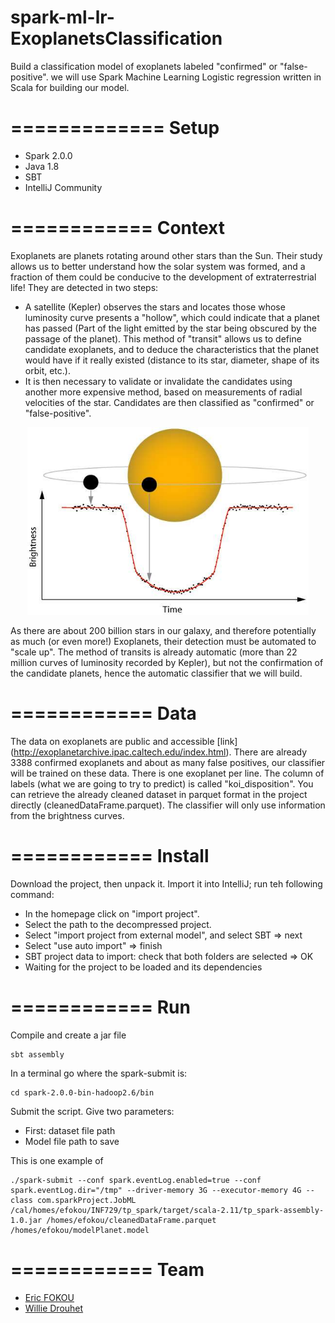# spark-ml-lr-ExoplanetsClassification
Build a classification model of exoplanets labeled "confirmed" or "false-positive". we will use Spark Machine Learning Logistic regression written in Scala for building our model.
   
=============
Setup 
=============

* Spark 2.0.0
* Java 1.8
* SBT
* IntelliJ Community

============
Context
============

Exoplanets are planets rotating around other stars than the Sun. Their study allows us to better understand how the solar system was formed, and a fraction of them could be conducive to the development of extraterrestrial life! They are detected in two steps:
* A satellite (Kepler) observes the stars and locates those whose luminosity curve presents a "hollow", which could indicate that a planet has passed
(Part of the light emitted by the star being obscured by the passage of the planet). This method of "transit" allows us to define candidate exoplanets, and to deduce the characteristics that the planet would have if it really existed (distance to its star, diameter, shape of its orbit, etc.).
* It is then necessary to validate or invalidate the candidates using another more expensive method, based on measurements of radial velocities of the star. Candidates are then classified as "confirmed" or "false-positive".
<p align="center">
  <img src="https://raw.githubusercontent.com/ericfokou/spark-ml-lr-ExoplanetsClassification/master/media/Satellite_observation.png" alt="Luminosity curve" height="300" width="450""/>
</p>
As there are about 200 billion stars in our galaxy, and therefore potentially as much (or even more!) Exoplanets, their detection must be automated to "scale up". The method of transits is already automatic (more than 22 million curves of luminosity recorded by Kepler), but not the confirmation of the candidate planets, hence the automatic classifier that we will build.

============
Data
============

The data on exoplanets are public and accessible [link] (http://exoplanetarchive.ipac.caltech.edu/index.html). There are already 3388 confirmed exoplanets and about as many false positives, our classifier will be trained on these data. There is one exoplanet per line. The column of labels (what we are going to try to predict) is called "koi_disposition". You can retrieve the already cleaned dataset in parquet format in the project directly (cleanedDataFrame.parquet). The classifier will only use information from the brightness curves.

============
Install
============

Download the project, then unpack it. Import it into IntelliJ; run teh following command:
* In the homepage click on "import project".
* Select the path to the decompressed project.
* Select "import project from external model", and select SBT => next
* Select "use auto import" => finish
* SBT project data to import: check that both folders are selected => OK
* Waiting for the project to be loaded and its dependencies

============
Run
============

Compile and create a jar file

```
sbt assembly
```

In a terminal go where the spark-submit is:

```
cd spark-2.0.0-bin-hadoop2.6/bin
```

Submit the script. Give two parameters:

* First: dataset file path
* Model file path to save

This is one example of 

```
./spark-submit --conf spark.eventLog.enabled=true --conf spark.eventLog.dir="/tmp" --driver-memory 3G --executor-memory 4G --class com.sparkProject.JobML /cal/homes/efokou/INF729/tp_spark/target/scala-2.11/tp_spark-assembly-1.0.jar /homes/efokou/cleanedDataFrame.parquet /homes/efokou/modelPlanet.model
```

============
Team
============


* [Eric FOKOU](https://github.com/ericfokou/)
* [Willie Drouhet](https://github.com/drwi)
